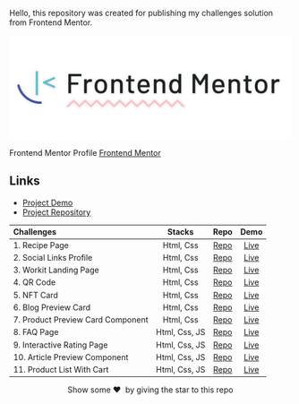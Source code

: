 Hello, this repository was created for publishing my challenges solution from Frontend Mentor.

<p align="center">  
<img src="images/frontend-mentor-logo.png"/>  
</p>

Frontend Mentor Profile [Frontend Mentor](https://www.frontendmentor.io/profile/KKajet)

## Links

- [Project Demo](https://frontend-mentor-kkajets-projects.vercel.app/)
- [Project Repository](https://github.com/KKajet/frontend-mentor)

| Challenges                        |    Stacks     |                                           Repo                                           |                                               Demo                                               |
| :-------------------------------- | :-----------: | :--------------------------------------------------------------------------------------: | :----------------------------------------------------------------------------------------------: |
| 1. Recipe Page                    |   Html, Css   |        [Repo](https://github.com/KKajet/frontend-mentor/tree/main/fm-recipe-page)        |      [Live](https://frontend-mentor-kkajets-projects.vercel.app/fm-recipe-page/index.html)       |
| 2. Social Links Profile           |   Html, Css   | [Repo](https://github.com/KKajet/frontend-mentor/tree/main/fm-social-links-profile-main) |  [Live](https://frontend-mentor-kkajets-projects.vercel.app/fm-social-links-profile/index.html)  |
| 3. Workit Landing Page            |   Html, Css   |    [Repo](https://github.com/KKajet/frontend-mentor/tree/main/fm-workit-landing-page)    |  [Live](https://frontend-mentor-kkajets-projects.vercel.app/fm-workit-landing-page/index.html)   |
| 4. QR Code                        |   Html, Css   |          [Repo](https://github.com/KKajet/frontend-mentor/tree/main/fm-qr-code)          |        [Live](https://frontend-mentor-kkajets-projects.vercel.app/fm-qr-code/index.html)         |
| 5. NFT Card                       |   Html, Css   |          [Repo](https://github.com/KKajet/frontend-mentor/tree/main/fm-qr-code)          |    [Live](https://frontend-mentor-kkajets-projects.vercel.app/fm-nft-preview-card/index.html)    |
| 6. Blog Preview Card              |   Html, Css   |     [Repo](https://github.com/KKajet/frontend-mentor/tree/main/fm-blog-preview-card)     |   [Live](https://frontend-mentor-kkajets-projects.vercel.app/fm-blog-preview-card/index.html)    |
| 7. Product Preview Card Component |   Html, Css   |   [Repo](https://github.com/KKajet/frontend-mentor/tree/main/fm-product-preview-card)    |  [Live](https://frontend-mentor-kkajets-projects.vercel.app/fm-product-preview-card/index.html)  |
| 8. FAQ Page                       | Html, Css, JS |       [Repo](https://github.com/KKajet/frontend-mentor/tree/main/fm-faq-accordion)       |     [Live](https://frontend-mentor-kkajets-projects.vercel.app/fm-faq-accordion/index.html)      |
| 9. Interactive Rating Page        | Html, Css, JS |    [Repo](https://github.com/KKajet/frontend-mentor/tree/main/fm-interactive-rating)     |   [Live](https://frontend-mentor-kkajets-projects.vercel.app/fm-interactive-rating/index.html)   |
| 10. Article Preview Component     | Html, Css, JS |      [Repo](https://github.com/KKajet/frontend-mentor/tree/main/fm-article-preview)      |    [Live](https://frontend-mentor-kkajets-projects.vercel.app/fm-article-preview/index.html)     |
| 11. Product List With Cart        | Html, Css, JS |      [Repo](https://github.com/KKajet/frontend-mentor/tree/main/fm-article-preview)      | [Live](https://frontend-mentor-kkajets-projects.vercel.app/fm-product-list-with-cart/index.html) |

<p align = "center">Show some ❤️&nbsp; by giving the star to this repo</p>
